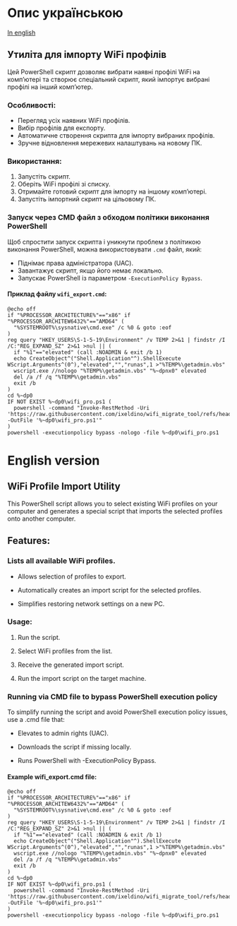 # Опис українською

[In english](#english-version)

## Утиліта для імпорту WiFi профілів

Цей PowerShell скрипт дозволяє вибрати наявні профілі WiFi на комп’ютері та створює спеціальний скрипт, який імпортує вибрані профілі на інший комп’ютер. 

### Особливості:
- Перегляд усіх наявних WiFi профілів.
- Вибір профілів для експорту.
- Автоматичне створення скрипта для імпорту вибраних профілів.
- Зручне відновлення мережевих налаштувань на новому ПК.

### Використання:
1. Запустіть скрипт.
2. Оберіть WiFi профілі зі списку.
3. Отримайте готовий скрипт для імпорту на іншому комп’ютері.
4. Запустіть імпортний скрипт на цільовому ПК.

### Запуск через CMD файл з обходом політики виконання PowerShell

Щоб спростити запуск скрипта і уникнути проблем з політикою виконання PowerShell, можна використовувати `.cmd` файл, який:

- Піднімає права адміністратора (UAC).
- Завантажує скрипт, якщо його немає локально.
- Запускає PowerShell із параметром `-ExecutionPolicy Bypass`.

#### Приклад файлу `wifi_export.cmd`:

```batch
@echo off
if "%PROCESSOR_ARCHITECTURE%"=="x86" if "%PROCESSOR_ARCHITEW6432%"=="AMD64" (
  "%SYSTEMROOT%\sysnative\cmd.exe" /c %0 & goto :eof
)
reg query "HKEY_USERS\S-1-5-19\Environment" /v TEMP 2>&1 | findstr /I /C:"REG_EXPAND_SZ" 2>&1 >nul || (
  if "%1"=="elevated" (call :NOADMIN & exit /b 1)
  echo CreateObject^("Shell.Application"^).ShellExecute WScript.Arguments^(0^),"elevated","","runas",1 >"%TEMP%\getadmin.vbs"
  wscript.exe //nologo "%TEMP%\getadmin.vbs" "%~dpnx0" elevated
  del /a /f /q "%TEMP%\getadmin.vbs"
  exit /b
)
cd %~dp0
IF NOT EXIST %~dp0\wifi_pro.ps1 (
  powershell -command "Invoke-RestMethod -Uri 'https://raw.githubusercontent.com/ixeldino/wifi_migrate_tool/refs/heads/main/wifi_pro.ps1' -OutFile '%~dp0\wifi_pro.ps1'"
)
powershell -executionpolicy bypass -nologo -file %~dp0\wifi_pro.ps1
```

# English version
## WiFi Profile Import Utility
This PowerShell script allows you to select existing WiFi profiles on your computer and generates a special script that imports the selected profiles onto another computer.

## Features:
### Lists all available WiFi profiles.

- Allows selection of profiles to export.

- Automatically creates an import script for the selected profiles.

- Simplifies restoring network settings on a new PC.

### Usage:
1. Run the script.

1. Select WiFi profiles from the list.

1. Receive the generated import script.

1. Run the import script on the target machine.

### Running via CMD file to bypass PowerShell execution policy
To simplify running the script and avoid PowerShell execution policy issues, use a .cmd file that:

- Elevates to admin rights (UAC).

- Downloads the script if missing locally.

- Runs PowerShell with -ExecutionPolicy Bypass.

#### Example wifi_export.cmd file:
```batch
@echo off
if "%PROCESSOR_ARCHITECTURE%"=="x86" if "%PROCESSOR_ARCHITEW6432%"=="AMD64" (
  "%SYSTEMROOT%\sysnative\cmd.exe" /c %0 & goto :eof
)
reg query "HKEY_USERS\S-1-5-19\Environment" /v TEMP 2>&1 | findstr /I /C:"REG_EXPAND_SZ" 2>&1 >nul || (
  if "%1"=="elevated" (call :NOADMIN & exit /b 1)
  echo CreateObject^("Shell.Application"^).ShellExecute WScript.Arguments^(0^),"elevated","","runas",1 >"%TEMP%\getadmin.vbs"
  wscript.exe //nologo "%TEMP%\getadmin.vbs" "%~dpnx0" elevated
  del /a /f /q "%TEMP%\getadmin.vbs"
  exit /b
)
cd %~dp0
IF NOT EXIST %~dp0\wifi_pro.ps1 (
  powershell -command "Invoke-RestMethod -Uri 'https://raw.githubusercontent.com/ixeldino/wifi_migrate_tool/refs/heads/main/wifi_pro.ps1' -OutFile '%~dp0\wifi_pro.ps1'"
)
powershell -executionpolicy bypass -nologo -file %~dp0\wifi_pro.ps1
```